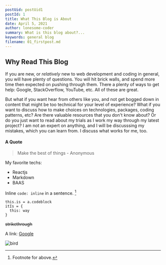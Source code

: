 ```yaml
---
postUid: postUid1
postId: 1
title: What This Blog is About
date: April 5, 2021
author: lonesome-coder
summary: What is this blog about?...
keywords: general blog
filename: 01_firstpost.md
---
```


## Why Read This Blog

If you are new, or _relatively_ new to web development and coding in general, you will have plenty of questions. You will hit brick walls, and spend more time then expected on pushing through them. There a plenty of ways to get help: Google, StackOverflow, YouTube, etc. All of these are great.

But what if you want hear from others like you, and not get bogged down in content that might be too technical for your level of experience? What if you want to discuss how to make choices on technologies, packages, coding patterns, etc? Are there valuable resources that you don't know about? Or do you just want to read about my trials as I work my way through my latest project? I am not an expert on anything, and I will be discusssing my mistakes, which you can learn from. I discuss what works for me, too.

#### A Quote

> Make the best of things - Anonymous

My favorite techs:

- Reactjs
- Markdown
- BAAS

Inline `code: inline` in a sentence. [^1]

```
this.is = a.codeblock
itIs = {
  this: way
}
```

~~strikethrough~~

[^1]: Footnote for above.

A link: [Google](https://www.google.com)

![bird](https://i.ibb.co/Hxn05GZ/soaring-bird.png)
